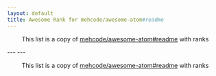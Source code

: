 ```yaml
---
layout: default
title: Awesome Rank for mehcode/awesome-atom#readme
---
```


<p align="center">
	This list is a copy of <a href="https://github.com/mehcode/awesome-atom#readme">mehcode/awesome-atom#readme</a> with ranks
</p>
---
---
<p align="center">
	This list is a copy of <a href="https://github.com/mehcode/awesome-atom#readme">mehcode/awesome-atom#readme</a> with ranks
</p>

